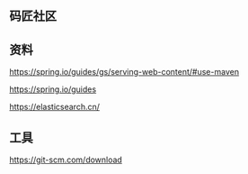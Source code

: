 ## 码匠社区

## 资料
https://spring.io/guides/gs/serving-web-content/#use-maven

https://spring.io/guides

https://elasticsearch.cn/

## 工具

https://git-scm.com/download